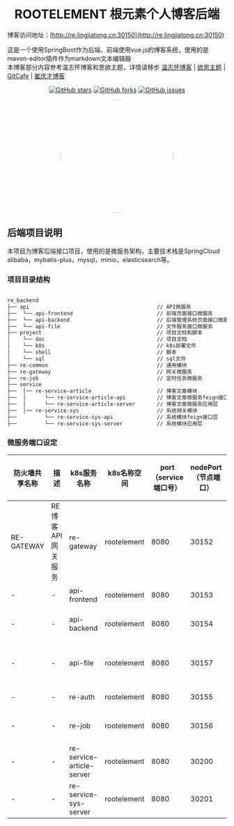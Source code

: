 <h1 align="center">ROOTELEMENT 根元素个人博客后端</h1>

博客访问地址：[http://re.lingjiatong.cn:30150](http://re.lingjiatong.cn:30150)

这是一个使用SpringBoot作为后端，前端使用vue.js的博客系统，使用的是mavon-editor插件作为markdown文本编辑器<br>
本博客部分内容参考温志怀博客和思欲主题，详情请移步  [温志怀博客](http://www.wenzhihuai.com) | [欲思主题](https://yusi123.com/) | [GitCafe](https://gitcafe.net/) | [崔庆才博客](https://cuiqingcai.com/)<br>

<div align="center">

[![GitHub stars](https://img.shields.io/github/stars/ljtnono/re_backend.svg)](https://github.com/ljtnono/re_backend/stargazers)
[![GitHub forks](https://img.shields.io/github/forks/ljtnono/re_backend.svg)](https://github.com/ljtnono/re_backend/network)
[![GitHub issues](https://img.shields.io/github/issues/ljtnono/re_backend.svg)](https://github.com/ljtnono/re_backend/issues)

</div>

<div align="center">
    <img src="https://avatars.githubusercontent.com/u/37091714?v=4" style="border-radius: 50% !important; width: 260px; height: 260px;"/>
</div>


## 后端项目说明

本项目为博客后端接口项目，使用的是微服务架构，主要技术栈是SpringCloud alibaba，mybatis-plus，mysql，minio，elasticsearch等。

### 项目目录结构

```txt

re_backend  
├── api                                         // API微服务
├──  └── api-frontend                           // 前端页面接口微服务
├──  └── api-backend                            // 后端管理系统页面接口微服务
├──  └── api-file                               // 文件服务接口微服务
├── project                                     // 项目文档和脚本
│    └── doc                                    // 项目文档
│    └── k8s                                    // k8s部署文件
│    └── shell                                  // 脚本
│    └── sql                                    // sql文件
├── re-common                                   // 通用模块
├── re-gateway                                  // 网关微服务
├── re-job                                      // 定时任务微服务
├── service
├──  │── re-service-article                     // 博客文章模块
├──  │      └── re-service-article-api          // 博客文章微服务feign接口层
├──  │      └── re-service-article-server       // 博客文章微服务应用层
├──  │── re-service-sys                         // 系统相关模块
├──         └── re-service-sys-api              // 系统模块feign接口层
├──         └── re-service-sys-server           // 系统模块应用层

```

### 微服务端口设定

| 防火墙共享名称 | 描述              | k8s服务名称                   | k8s名称空间 | port（service端口号） | nodePort（节点端口） | targetPort（容器端口） | spring cloud微服务名称    | spring cloud微服务描述 | 开发环境端口号 | 防火墙暴露端口号 |
| -------------- | ----------------- |---------------------------| ----------- | --------------------- |----------------| ---------------------- | ------------------------- |-------------------|:--------| ---------------- |
| RE-GATEWAY     | RE博客API网关服务 | re-gateway                | rootelement | 8080                  | 30152          | 8080                   | re-gateway                | API网关             | 8152    | 30152            |
| -              | -                 | api-frontend              | rootelement | 8080                  | 30153          | 8080                   | api-frontend              | 博客前端接口            | 8153    | -                |
| -              | -                 | api-backend               | rootelement | 8080                  | 30154          | 8080                   | api-backend               | 博客后台管理接口          | 8154    | -                |
| -              | -                 | api-file                  | rootelement | 8080                  | 30157          | 8080                   | api-backend               | 博客文件服务管理接口        | 8157    | -                |
| -              | -                 | re-auth                   | rootelement | 8080                  | 30155          | 8080                   | re-auth                   | 认证微服务             | 8155    | -                |
| -              | -                 | re-job                    | rootelement | 8080                  | 30156          | 8080                   | re-job                    | 定时任务微服务           | 8156    | -                |
| -              | -                 | re-service-article-server | rootelement | 8080                  | 30200          | 8080                   | re-service-article-server | 文章微服务             | 8200    | -                |
| -              | -                 | re-service-sys-server     | rootelement | 8080                  | 30201          | 8080                   | re-service-sys-server     | 系统设置微服务           | 8201    | -                |
